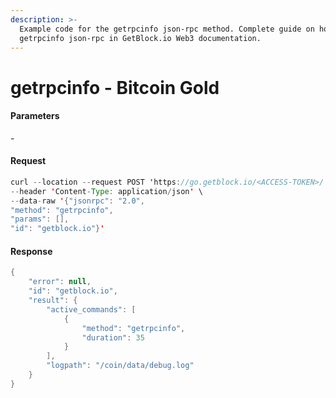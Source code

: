 ```yaml
---
description: >-
  Example code for the getrpcinfo json-rpc method. Сomplete guide on how to use
  getrpcinfo json-rpc in GetBlock.io Web3 documentation.
---
```


# getrpcinfo - Bitcoin Gold

#### Parameters

\-

#### Request

```java
curl --location --request POST 'https://go.getblock.io/<ACCESS-TOKEN>/' \
--header 'Content-Type: application/json' \ 
--data-raw '{"jsonrpc": "2.0",
"method": "getrpcinfo",
"params": [],
"id": "getblock.io"}'
```

#### Response

```java
{
    "error": null,
    "id": "getblock.io",
    "result": {
        "active_commands": [
            {
                "method": "getrpcinfo",
                "duration": 35
            }
        ],
        "logpath": "/coin/data/debug.log"
    }
}
```
